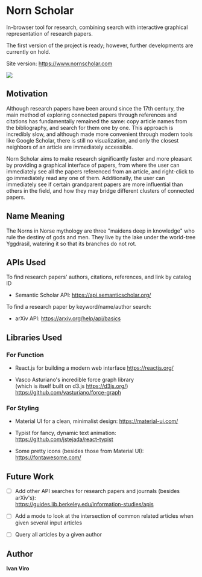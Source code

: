 # Norn Scholar

In-browser tool for research, combining search with interactive graphical representation of research papers.

The first version of the project is ready; however, further developments are currently on hold.

Site version: https://www.nornscholar.com

![](screencapture.gif)

## Motivation
Although research papers have been around since the 17th century, the main method of exploring connected papers through references and citations has fundamentally remained the same: copy article names from the bibliography, and search for them one by one. This approach is incredibly slow, and although made more convenient through modern tools like Google Scholar, there is still no visualization, and only the closest neighbors of an article are immediately accessible.

Norn Scholar aims to make research significantly faster and more pleasant by providing a graphical interface of papers, from where the user can immediately see all the papers referenced from an article, and right-click to go immediately read any one of them. Additionally, the user can immediately see if certain grandparent papers are more influential than others in the field, and how they may bridge different clusters of connected papers.

## Name Meaning
The Norns in Norse mythology are three "maidens deep in knowledge" who rule the destiny of gods and men. They live by the lake under the world-tree Yggdrasil, watering it so that its branches do not rot. 

## APIs Used

To find research papers' authors, citations, references, and link by catalog ID
- Semantic Scholar API:
https://api.semanticscholar.org/

To find a research paper by keyword/name/author search:
- arXiv API:
https://arxiv.org/help/api/basics


## Libraries Used

### For Function

- React.js for building a modern web interface
https://reactjs.org/

- Vasco Asturiano's incredible force graph library    
    (which is itself built on d3.js https://d3js.org/)   
https://github.com/vasturiano/force-graph

### For Styling
- Material UI for a clean, minimalist design:
https://material-ui.com/

- Typist for fancy, dynamic text animation: 
https://github.com/jstejada/react-typist

- Some pretty icons (besides those from Material UI):
https://fontawesome.com/


## Future Work
- [ ] Add other API searches for research papers and journals (besides arXiv's):     
https://guides.lib.berkeley.edu/information-studies/apis    
- [ ] Add a mode to look at the intersection of common related articles when given several input articles
- [ ] Query all articles by a given author

 
## Author

**Ivan Viro**
